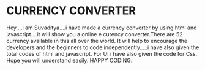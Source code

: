 # CURRENCY CONVERTER
Hey....i am Suvaditya....i have made a currency converter by using html and javascript....it will show you a online e curency converter.There are 52 currency available in this all over the world. It will help to encourage the developers and the beginners to code independently.....i have also given the total codes of html and javascript. For UI i have also given the code for Css. Hope you will understand easily. 
HAPPY CODING.
